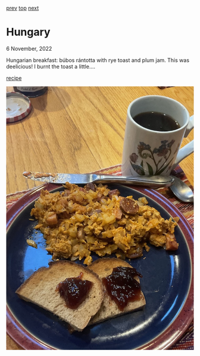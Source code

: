 [prev](honduras.md)
[top](../index.md)
[next](../i/iceland.md)
# Hungary
6 November, 2022


Hungarian breakfast: bu&#769;bos ra&#769;ntotta with rye toast and
plum jam. This was deelicious! I burnt the toast a little....

[recipe](https://www.hungariantidbits.com/scrambled-eggs-with-spicy-sausage-kolbaszos-rantotta/)

![breakfast](images/hungary.jpeg)
